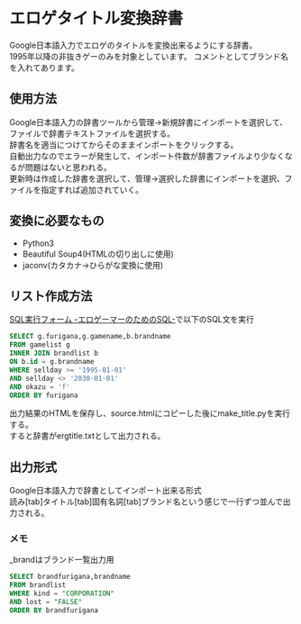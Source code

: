 # エロゲタイトル変換辞書  
Google日本語入力でエロゲのタイトルを変換出来るようにする辞書。  
1995年以降の非抜きゲーのみを対象としています。 
コメントとしてブランド名を入れてあります。 
## 使用方法
Google日本語入力の辞書ツールから管理→新規辞書にインポートを選択して、ファイルで辞書テキストファイルを選択する。  
辞書名を適当につけてからそのままインポートをクリックする。  
自動出力なのでエラーが発生して、インポート件数が辞書ファイルより少なくなるが問題はないと思われる。  
更新時は作成した辞書を選択して、管理→選択した辞書にインポートを選択、ファイルを指定すれば追加されていく。
## 変換に必要なもの

- Python3
- Beautiful Soup4(HTMLの切り出しに使用)
- jaconv(カタカナ→ひらがな変換に使用)

## リスト作成方法  
[SQL実行フォーム -エロゲーマーのためのSQL-](https://goo.gl/WBuoeB)で以下のSQL文を実行  
```SQL  
SELECT g.furigana,g.gamename,b.brandname
FROM gamelist g
INNER JOIN brandlist b
ON b.id = g.brandname
WHERE sellday >= '1995-01-01'
AND sellday <> '2030-01-01'
AND okazu = 'f'
ORDER BY furigana
```  
出力結果のHTMLを保存し、source.htmlにコピーした後にmake_title.pyを実行する。  
すると辞書がergtitle.txtとして出力される。  
## 出力形式  
Google日本語入力で辞書としてインポート出来る形式  
読み[tab]タイトル[tab]固有名詞[tab]ブランド名という感じで一行ずつ並んで出力される。  
### メモ
_brandはブランド一覧出力用  
```SQL  
SELECT brandfurigana,brandname
FROM brandlist
WHERE kind = "CORPORATION"
AND lost = "FALSE"
ORDER BY brandfurigana
```
